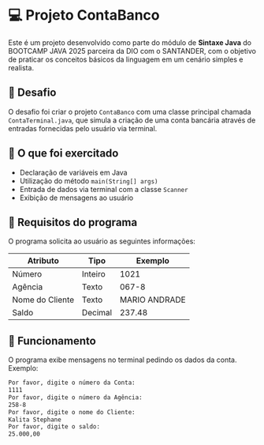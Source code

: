 # 💻 Projeto ContaBanco

Este é um projeto desenvolvido como parte do módulo de **Sintaxe Java** do BOOTCAMP JAVA 2025 parceira da DIO com o SANTANDER, com o objetivo de praticar os conceitos básicos da linguagem em um cenário simples e realista.

## 🚀 Desafio

O desafio foi criar o projeto `ContaBanco` com uma classe principal chamada `ContaTerminal.java`, que simula a criação de uma conta bancária através de entradas fornecidas pelo usuário via terminal.

## 🧠 O que foi exercitado

- Declaração de variáveis em Java
- Utilização do método `main(String[] args)`
- Entrada de dados via terminal com a classe `Scanner`
- Exibição de mensagens ao usuário

## 📝 Requisitos do programa

O programa solicita ao usuário as seguintes informações:

| Atributo       | Tipo     | Exemplo         |
|----------------|----------|-----------------|
| Número         | Inteiro  | 1021            |
| Agência        | Texto    | 067-8           |
| Nome do Cliente| Texto    | MARIO ANDRADE   |
| Saldo          | Decimal  | 237.48          |

## 🧾 Funcionamento

O programa exibe mensagens no terminal pedindo os dados da conta. Exemplo:

```bash
Por favor, digite o número da Conta:
1111
Por favor, digite o número da Agência:
258-8
Por favor, digite o nome do Cliente:
Kalita Stephane
Por favor, digite o saldo:
25.000,00
